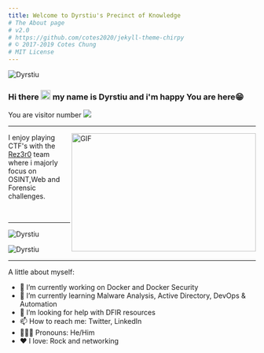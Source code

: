 ```yaml
---
title: Welcome to Dyrstiu's Precinct of Knowledge
# The About page
# v2.0
# https://github.com/cotes2020/jekyll-theme-chirpy
# © 2017-2019 Cotes Chung
# MIT License
---
```


<img align="center" alt="Dyrstiu" img src="../../assets/img/Posts/banner1.png">

### Hi there <img src="https://media.giphy.com/media/hvRJCLFzcasrR4ia7z/giphy.gif" width="20px"> my name is Dyrstiu and i'm happy You are here😁

You are visitor number <img src="https://profile-counter.glitch.me/dyrstiu/count.svg" />

<hr>

<img align="right" alt="GIF" src="../../assets/img/Posts/resources/code.gif" width="375" height="240" />

 I enjoy playing CTF's with the [Rez3r0](https://twitter.com/rez3r017) team where i majorly focus on OSINT,Web and Forensic challenges.
<br>


 
<br>

<hr>

<p align="left"> <img src="https://github-readme-stats.vercel.app/api?username=dyrstiu&show_icons=true&theme=radical" alt="Dyrstiu" />
<p align="left"> <img src="https://github-readme-stats.vercel.app/api/top-langs/?username=dyrstiu&layout=compact&theme=radical" alt="Dyrstiu" />  
  
<hr>



A little about myself:

  -  🐳 I’m currently working on Docker and Docker Security
  -  🐞 I’m currently learning Malware Analysis, Active Directory, DevOps & Automation
  -  🤔 I’m looking for help with DFIR resources
  - 📫 How to reach me: Twitter, LinkedIn
  - 🙎🏾‍♂️ Pronouns: He/Him
  - ❤ I love: Rock and networking
  

<script data-name="BMC-Widget" data-cfasync="false" src="https://cdnjs.buymeacoffee.com/1.0.0/widget.prod.min.js" data-id="dyrstiu" data-description="Support me on Buy me a coffee!" data-message="" data-color="#FF5F5F" data-position="Right" data-x_margin="18" data-y_margin="18"></script>
